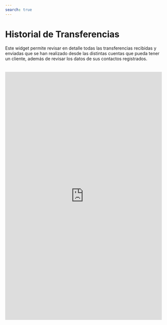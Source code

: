 ```yaml
---
search: true
---
```


# Historial de Transferencias

Este widget permite revisar en detalle todas las transferencias recibidas y enviadas que se han realizado desde las distintas cuentas que pueda tener un cliente, además de revisar los datos de sus contactos registrados.

<iframe id="widgetFrame" src="https://widgets-es.modyo.com/personas/retail-transfers" width="100%"  frameBorder="0" style="min-height:800px;overflow:auto;margin-top:20px;"/>

| Funcionalidad                    | Descripción                                                                                                                                                                                        |
|----------------------------------|----------------------------------------------------------------------------------------------------------------------------------------------------------------------------------------------------|
| Historial de Transferencias      | Muestra el detalle de las transferencias recibidas y enviadas desde la cuenta del cliente.  Incluye el monto de la transferencia, el saldo disponible y el nombre del contacto, según corresponda. |
| Transferencias a Terceros        | Define que el widget sólo muestre información referida a las transferencias a terceros realizadas por el usuario.                                                                                  |
| Transferencias Entre mis cuentas | Define que el widget sólo muestre información referida a las transferencias realizadas entre las cuentas del usuario.                                                                              |
| Contactos                        | Permite revisar y editar la infomación de los contactos ya ingresados en la cuenta del usuario.  Muestra información como nombre, banco, tipo de cuenta y número de cuenta.                        |
| Agregar contacto                 | Permite agregar nuevas cuentas de destino a la sección de Contacto.  Incluye nombre, banco, tipo de cuenta, número de cuenta, RUT y correo electrónico del destinatario.                           |
